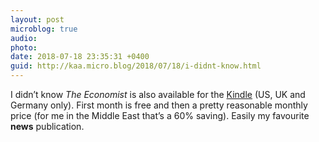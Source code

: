 ```yaml
---
layout: post
microblog: true
audio: 
photo: 
date: 2018-07-18 23:35:31 +0400
guid: http://kaa.micro.blog/2018/07/18/i-didnt-know.html
---
```

I didn’t know _The Economist_ is also available for the [Kindle](https://www.economist.com/digital) (US, UK and Germany only). First month is free and then a pretty reasonable monthly price (for me in the Middle East that’s a 60% saving). Easily my favourite **news** publication.
